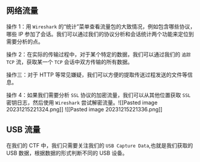 ## 网络流量
操作 1：用 `Wireshark` 的“统计”菜单查看流量包的大致情况，例如包含哪些协议，哪些 IP 参加了会话。我们可以通过我们的协议分析和会话统计两个功能来定位到需要分析的点。

操作 2：在实际的传输过程中，对于某个特定的数据，我们可以通过我们的 `追踪TCP` 流，获取某一个 `TCP` 会话中双方传输的所有数据。

操作三：对于 HTTP 等常见嫌疑，我们可以方便的提取传送过程发送的文件等信息。

操作 4：如果我们需要分析 `SSL` 协议的加密流量，我们可以从其他位置获取 `SSL` 密钥日志，然后使用 `Wireshark` 尝试解密流量。![[Pasted image 20231215221324.png]]
![[Pasted image 20231215221336.png]]


## USB 流量
在我们的 CTF 中，我们只需要关注我们的 `USB Capture Data`,也就是我们获取的 USB 数据，根据数据的形式判断不同的 USB 设备。